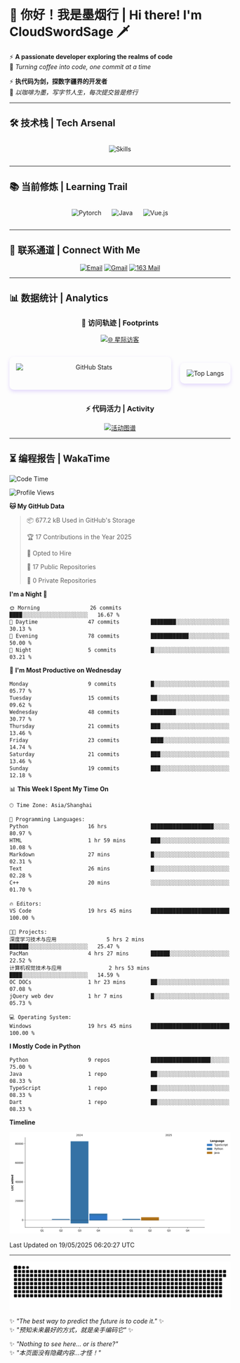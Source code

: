 # 🌊 你好！我是墨烟行 | Hi there! I'm CloudSwordSage 🗡️

⚡ **A passionate developer exploring the realms of code**  
🌌 *Turning coffee into code, one commit at a time*

⚡ **执代码为剑，探数字疆界的开发者**  
🌌 *以咖啡为墨，写字节人生，每次提交皆是修行*

---

## 🛠️ 技术栈 | Tech Arsenal

<div align="center" style="margin: 20px 0;">
  <img src="https://skillicons.dev/icons?i=python,linux,git,github,html,css,js,ts" alt="Skills" style="height: 50px; margin: 10px;"/>
</div>

---

## 📚 当前修炼 | Learning Trail

<div align="center" style="margin: 20px 0;">
  <img src="https://img.shields.io/badge/PyTorch-EE4C2C?style=flat-square&logo=pytorch&logoColor=white" alt="Pytorch" style="height: 30px; margin: 10px;"/>
  <img src="https://img.shields.io/badge/Java-007396?style=flat-square&logo=openjdk&logoColor=white" alt="Java" style="height: 30px; margin: 10px;"/>
  <img src="https://img.shields.io/badge/Vue.js-4FC08D?style=flat-square&logo=vue.js&logoColor=white" alt="Vue.js" style="height: 30px; margin: 10px;"/>
</div>

---

## 📮 联系通道 | Connect With Me

<div align="center">
  
[![Email](https://img.shields.io/badge/QQ%20Mail-1984769759@qq.com-168DEA?style=flat-square&logo=tencentqq)](mailto:1984769759@qq.com)
[![Gmail](https://img.shields.io/badge/Gmail-zlf100518@gmail.com-EA4335?style=flat-square&logo=gmail)](mailto:zlf100518@gmail.com)
[![163 Mail](https://img.shields.io/badge/163-zlf100518@163.com-DC143C?style=flat-square)](mailto:zlf100518@163.com)

</div>

---

## 📊 数据统计 | Analytics

<div align="center">

### 🌌 访问轨迹 | Footprints

[![🌐 星际访客](https://count.getloli.com/get/@CloudSwordSage?theme=rule34)](https://github.com/CloudSwordSage)

<div style="display: flex; gap: 20px; margin: 30px 0">
  <img src="https://github-readme-stats.vercel.app/api?username=CloudSwordSage&show_icons=true&theme=midnight-purple&hide_border=true&include_all_commits=true&rank_icon=github&hide=issues&line_height=24" 
       alt="GitHub Stats" 
       style="flex: 1; box-shadow: 0 4px 8px rgba(122,63,247,0.2); border-radius: 10px; padding: 15px;"/>
  
  <img src="https://github-readme-stats.vercel.app/api/top-langs/?username=CloudSwordSage&layout=compact&theme=midnight-purple&hide_border=true&langs_count=6&card_width=300&exclude_repo=AI-Assistant"
       alt="Top Langs"
       style="flex: 1; box-shadow: 0 4px 8px rgba(122,63,247,0.2); border-radius: 10px; padding: 15px;"/>
</div>

### ⚡ 代码活力 | Activity

[![活动图谱](https://github-readme-activity-graph.vercel.app/graph?username=CloudSwordSage&theme=react-dark&hide_border=true&area=true&custom_title=代码能量流%20|%20Contribution%20Flow&radius=12&height=300)](https://github.com/CloudSwordSage)

</div>

---

## ⏳ 编程报告 | WakaTime

<!--START_SECTION:waka-->
![Code Time](http://img.shields.io/badge/Code%20Time-824%20hrs%2041%20mins-blue)

![Profile Views](http://img.shields.io/badge/Profile%20Views-0-blue)

**🐱 My GitHub Data** 

> 📦 677.2 kB Used in GitHub's Storage 
 > 
> 🏆 17 Contributions in the Year 2025
 > 
> 💼 Opted to Hire
 > 
> 📜 17 Public Repositories 
 > 
> 🔑 0 Private Repositories 
 > 
**I'm a Night 🦉** 

```text
🌞 Morning                26 commits          ████░░░░░░░░░░░░░░░░░░░░░   16.67 % 
🌆 Daytime                47 commits          ████████░░░░░░░░░░░░░░░░░   30.13 % 
🌃 Evening                78 commits          ████████████░░░░░░░░░░░░░   50.00 % 
🌙 Night                  5 commits           █░░░░░░░░░░░░░░░░░░░░░░░░   03.21 % 
```
📅 **I'm Most Productive on Wednesday** 

```text
Monday                   9 commits           █░░░░░░░░░░░░░░░░░░░░░░░░   05.77 % 
Tuesday                  15 commits          ██░░░░░░░░░░░░░░░░░░░░░░░   09.62 % 
Wednesday                48 commits          ████████░░░░░░░░░░░░░░░░░   30.77 % 
Thursday                 21 commits          ███░░░░░░░░░░░░░░░░░░░░░░   13.46 % 
Friday                   23 commits          ████░░░░░░░░░░░░░░░░░░░░░   14.74 % 
Saturday                 21 commits          ███░░░░░░░░░░░░░░░░░░░░░░   13.46 % 
Sunday                   19 commits          ███░░░░░░░░░░░░░░░░░░░░░░   12.18 % 
```


📊 **This Week I Spent My Time On** 

```text
🕑︎ Time Zone: Asia/Shanghai

💬 Programming Languages: 
Python                   16 hrs              ████████████████████░░░░░   80.97 % 
HTML                     1 hr 59 mins        ███░░░░░░░░░░░░░░░░░░░░░░   10.08 % 
Markdown                 27 mins             █░░░░░░░░░░░░░░░░░░░░░░░░   02.31 % 
Text                     26 mins             █░░░░░░░░░░░░░░░░░░░░░░░░   02.28 % 
C++                      20 mins             ░░░░░░░░░░░░░░░░░░░░░░░░░   01.70 % 

🔥 Editors: 
VS Code                  19 hrs 45 mins      █████████████████████████   100.00 % 

🐱‍💻 Projects: 
深度学习技术与应用                5 hrs 2 mins        ██████░░░░░░░░░░░░░░░░░░░   25.47 % 
PacMan                   4 hrs 27 mins       ██████░░░░░░░░░░░░░░░░░░░   22.52 % 
计算机视觉技术与应用               2 hrs 53 mins       ████░░░░░░░░░░░░░░░░░░░░░   14.59 % 
OC DOCs                  1 hr 23 mins        ██░░░░░░░░░░░░░░░░░░░░░░░   07.08 % 
jQuery web dev           1 hr 7 mins         █░░░░░░░░░░░░░░░░░░░░░░░░   05.73 % 

💻 Operating System: 
Windows                  19 hrs 45 mins      █████████████████████████   100.00 % 
```

**I Mostly Code in Python** 

```text
Python                   9 repos             ███████████████████░░░░░░   75.00 % 
Java                     1 repo              ██░░░░░░░░░░░░░░░░░░░░░░░   08.33 % 
TypeScript               1 repo              ██░░░░░░░░░░░░░░░░░░░░░░░   08.33 % 
Dart                     1 repo              ██░░░░░░░░░░░░░░░░░░░░░░░   08.33 % 
```



**Timeline**

![Lines of Code chart](https://raw.githubusercontent.com/CloudSwordSage/CloudSwordSage/main/assets/bar_graph.png)


 Last Updated on 19/05/2025 06:20:27 UTC
<!--END_SECTION:waka-->

---

<div align="center">
  <img src="./assets/github-snake-dark.svg" alt="Contribution Snake" />
</div>

✨ *"The best way to predict the future is to code it."* ✨  
✨ *"预知未来最好的方式，就是亲手编码它"* ✨

✨ *"Nothing to see here... or is there?"*  
✨ *"本页面没有隐藏内容...才怪！"*  
